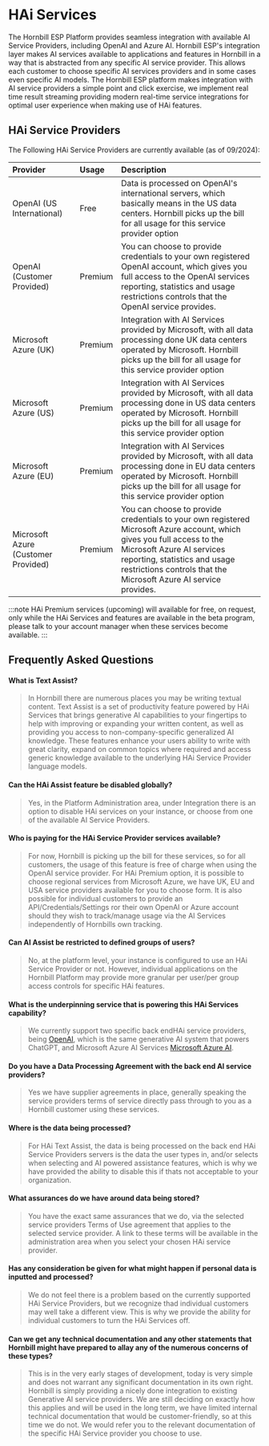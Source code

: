 # HAi Services

The Hornbill ESP Platform provides seamless integration with available AI Service Providers, including OpenAI and Azure AI. Hornbill ESP's integration layer makes AI services available to applications and features in Hornbill in a way that is abstracted from any specific AI service provider.  This allows each customer to choose specific AI services providers and in some cases even specific AI models.  The Hornbill ESP platform makes integration with AI service providers a simple point and click exercise, we implement real time result streaming providing modern real-time service integrations for optimal user experience when making use of HAi features.  

## HAi Service Providers

The Following HAi Service Providers are currently available (as of 09/2024): 

|Provider|Usage|Description|
|:--|:--|:--|
|OpenAI (US International)|Free|Data is processed on OpenAI's international servers, which basically means in the US data centers. Hornbill picks up the bill for all usage for this service provider option|
|OpenAI (Customer Provided)|Premium|You can choose to provide credentials to your own registered OpenAI account, which gives you full access to the OpenAI services reporting, statistics and usage restrictions controls that the OpenAI service provides.|
|Microsoft Azure (UK)|Premium|Integration with AI Services provided by Microsoft, with all data processing done UK data centers operated by Microsoft. Hornbill picks up the bill for all usage for this service provider option|
|Microsoft Azure (US)|Premium|Integration with AI Services provided by Microsoft, with all data processing done in US data centers operated by Microsoft. Hornbill picks up the bill for all usage for this service provider option|
|Microsoft Azure (EU)|Premium|Integration with AI Services provided by Microsoft, with all data processing done in EU data centers operated by Microsoft. Hornbill picks up the bill for all usage for this service provider option|
|Microsoft Azure (Customer Provided)|Premium|You can choose to provide credentials to your own registered Microsoft Azure account, which gives you full access to the Microsoft Azure AI services reporting, statistics and usage restrictions controls that the Microsoft Azure AI service provides.|

:::note
HAi Premium services (upcoming) will available for free, on request, only while the HAi Services and features are available in the beta program, please talk to your account manager when these services become available.
:::

## Frequently Asked Questions

#### What is Text Assist?
> In Hornbill there are numerous places you may be writing textual content.  Text Assist is a set of productivity feature powered by HAi Services that brings generative AI capabilities to your fingertips to help with improving or expanding your written content, as well as providing you access to non-company-specific generalized AI knowledge.  These features enhance your users ability to write with great clarity, expand on common topics where required and access generic knowledge available to the underlying HAi Service Provider language models.

#### Can the HAi Assist feature be disabled globally? 
> Yes, in the Platform Administration area, under Integration there is an option to disable HAi services on your instance, or choose from one of the available AI Service Providers. 

#### Who is paying for the HAi Service Provider services available?
> For now, Hornbill is picking up the bill for these services, so for all customers, the usage of this feature is free of charge when using the OpenAI service provider. For HAi Premium option, it is possible to choose regional services from Microsoft Azure, we have UK, EU and USA service providers available for you to choose form.  It is also possible for individual customers to provide an API/Credentials/Settings ror their own OpenAI or Azure account should they wish to track/manage usage via the AI Services independently of Hornbills own tracking.

#### Can AI Assist be restricted to defined groups of users?
> No, at the platform level, your instance is configured to use an HAi Service Provider or not.  However, individual applications on the Hornbill Platform may provide more granular per user/per group access controls for specific HAi features.

#### What is the underpinning service that is powering this HAi Services capability?
> We currently support two specific back endHAi service providers, being [OpenAI](https://openai.com/), which is the same generative AI system that powers ChatGPT, and Microsoft Azure AI Services [Microsoft Azure AI](https://azure.microsoft.com/en-us/solutions/ai/v).  

#### Do you have a Data Processing Agreement with the back end AI service providers?
> Yes we have supplier agreements in place, generally speaking the service providers terms of service directly pass through to you as a Hornbill customer using these services.  

#### Where is the data being processed?
> For HAi Text Assist, the data is being processed on the back end HAi Service Providers servers is the data the user types in, and/or selects when selecting and AI powered assistance features, which is why we have provided the ability to disable this if thats not acceptable to your organization. 

#### What assurances do we have around data being stored?
> You have the exact same assurances that we do, via the selected service providers Terms of Use agreement that applies to the selected service provider. A link to these terms will be available in the administration area when you select your chosen HAi service provider. 

#### Has any consideration be given for what might happen if personal data is inputted and processed?
> We do not feel there is a problem based on the currently supported HAi Service Providers, but we recognize thad individual customers may well take a different view.  This is why we provide the ability for individual customers to turn the HAi Services off.

#### Can we get any technical documentation and any other statements that Hornbill might have prepared to allay any of the numerous concerns of these types?
> This is in the very early stages of development, today is very simple and does not warrant any significant documentation in its own right.  Hornbill is simply providing a nicely done integration to existing Generative AI service providers. We are still deciding on exactly how this applies and will be used in the long term, we have limited internal technical documentation that would be customer-friendly, so at this time we do not. We would refer you to the relevant documentation of the specific HAi Service provider you choose to use.

